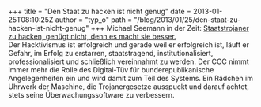 +++
title = "Den Staat zu hacken ist nicht genug"
date = 2013-01-25T08:10:25Z
author = "typ_o"
path = "/blog/2013/01/25/den-staat-zu-hacken-ist-nicht-genug"
+++
Michael Seemann in der Zeit: [Staatstrojaner zu hacken, genügt nicht,
denn es macht sie
besser.](http://www.zeit.de/digital/internet/2013-01/hacktivismus-ccc)  
Der Hacktivismus ist erfolgreich und gerade weil er erfolgreich ist,
läuft er Gefahr, im Erfolg zu erstarren, staatstragend,
institutionalisiert, professionalisiert und schließlich vereinnahmt zu
werden. Der CCC nimmt immer mehr die Rolle des Digital-Tüv für
bunderepublikanische Angelegenheiten ein und wird damit zum Teil des
Systems. Ein Rädchen im Uhrwerk der Maschine, die Trojanergesetze
ausspuckt und darauf achtet, stets seine Überwachungssoftware zu
verbessern.
